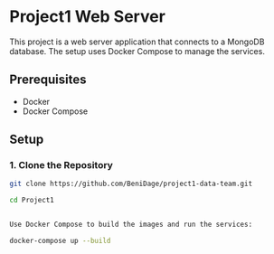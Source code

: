 # Project1 Web Server

This project is a web server application that connects to a MongoDB database. The setup uses Docker Compose to manage the services.

## Prerequisites

- Docker
- Docker Compose

## Setup

### 1. Clone the Repository

```sh
git clone https://github.com/BeniDage/project1-data-team.git

cd Project1


Use Docker Compose to build the images and run the services:

docker-compose up --build
```
